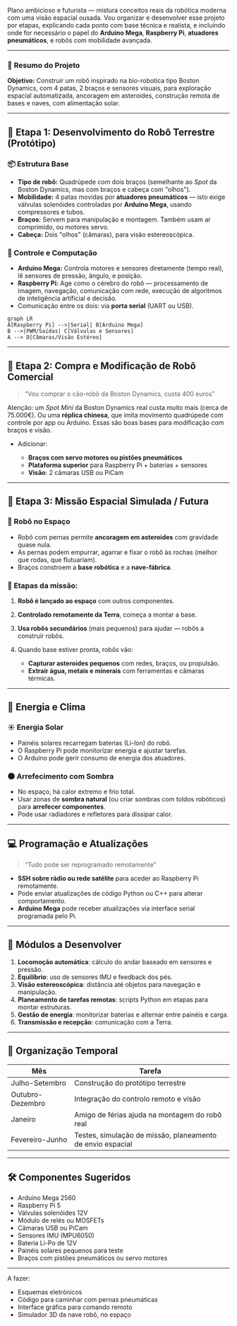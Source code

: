Plano ambicioso e futurista — mistura conceitos reais da robótica moderna com uma visão espacial ousada. Vou organizar e desenvolver esse projeto por etapas, explicando cada ponto com base técnica e realista, e incluindo onde for necessário o papel do **Arduino Mega**, **Raspberry Pi**, **atuadores pneumáticos**, e robôs com mobilidade avançada.

---

### 🧠 **Resumo do Projeto**

**Objetivo:** Construir um robô inspirado na bio-robotica tipo Boston Dynamics, com 4 patas, 2 braços e sensores visuais, para exploração espacial automatizada, ancoragem em asteroides, construção remota de bases e naves, com alimentação solar.

---

## 🚧 Etapa 1: **Desenvolvimento do Robô Terrestre (Protótipo)**

### 📦 Estrutura Base

* **Tipo de robô:** Quadrúpede com dois braços (semelhante ao *Spot* da Boston Dynamics, mas com braços e cabeça com "olhos").
* **Mobilidade:** 4 patas movidas por **atuadores pneumáticos** — isto exige válvulas solenóides controladas por **Arduino Mega**, usando compressores e tubos.
* **Braços:** Servem para manipulação e montagem. Também usam ar comprimido, ou motores servo.
* **Cabeça:** Dois "olhos" (câmaras), para visão estereoscópica.

### 🧠 Controle e Computação

* **Arduino Mega:** Controla motores e sensores diretamente (tempo real), lê sensores de pressão, ângulo, e posição.
* **Raspberry Pi:** Age como o cérebro do robô — processamento de imagem, navegação, comunicação com rede, execução de algoritmos de inteligência artificial e decisão.
* Comunicação entre os dois: via **porta serial** (UART ou USB).

```mermaid
graph LR
A[Raspberry Pi] -->|Serial| B[Arduino Mega]
B -->|PWM/Saídas| C[Válvulas e Sensores]
A --> D[Câmaras/Visão Estéreo]
```

---

## 🧪 Etapa 2: **Compra e Modificação de Robô Comercial**

> “Vou comprar o cão-robô da Boston Dynamics, custa 400 euros”

Atenção: um *Spot Mini* da Boston Dynamics real custa muito mais (cerca de 75.000€). Ou uma **réplica chinesa**, que imita movimento quadrúpede com controle por app ou Arduino. Essas são boas bases para modificação com braços e visão.

* Adicionar:

  * **Braços com servo motores ou pistões pneumáticos**
  * **Plataforma superior** para Raspberry Pi + baterias + sensores
  * **Visão**: 2 câmaras USB ou PiCam

---

## 🚀 Etapa 3: **Missão Espacial Simulada / Futura**

### 🌌 Robô no Espaço

* Robô com pernas permite **ancoragem em asteroides** com gravidade quase nula.
* As pernas podem empurrar, agarrar e fixar o robô às rochas (melhor que rodas, que flutuariam).
* Braços constroem a **base robótica** e a **nave-fábrica**.

### 🔧 Etapas da missão:

1. **Robô é lançado ao espaço** com outros componentes.
2. **Controlado remotamente da Terra**, começa a montar a base.
3. **Usa robôs secundários** (mais pequenos) para ajudar — robôs a construir robôs.
4. Quando base estiver pronta, robôs vão:

   * **Capturar asteroides pequenos** com redes, braços, ou propulsão.
   * **Extrair água, metais e minerais** com ferramentas e câmaras térmicas.

---

## 🔋 Energia e Clima

### ☀️ Energia Solar

* Painéis solares recarregam baterias (Li-Ion) do robô.
* O Raspberry Pi pode monitorizar energia e ajustar tarefas.
* O Arduino pode gerir consumo de energia dos atuadores.

### 🌑 Arrefecimento com Sombra

* No espaço, há calor extremo e frio total.
* Usar zonas de **sombra natural** (ou criar sombras com toldos robóticos) para **arrefecer componentes**.
* Pode usar radiadores e refletores para dissipar calor.

---

## 💻 Programação e Atualizações

> “Tudo pode ser reprogramado remotamente”

* **SSH sobre rádio ou rede satélite** para aceder ao Raspberry Pi remotamente.
* Pode enviar atualizações de código Python ou C++ para alterar comportamento.
* **Arduino Mega** pode receber atualizações via interface serial programada pelo Pi.

---

## 🧩 Módulos a Desenvolver

1. **Locomoção automática**: cálculo do andar baseado em sensores e pressão.
2. **Equilíbrio**: uso de sensores IMU e feedback dos pés.
3. **Visão estereoscópica**: distância até objetos para navegação e manipulação.
4. **Planeamento de tarefas remotas**: scripts Python em etapas para montar estruturas.
5. **Gestão de energia**: monitorizar baterias e alternar entre painéis e carga.
6. **Transmissão e recepção**: comunicação com a Terra.

---

## 📅 Organização Temporal

| Mês              | Tarefa                                                     |
| ---------------- | ---------------------------------------------------------- |
| Julho-Setembro   | Construção do protótipo terrestre                          |
| Outubro-Dezembro | Integração do controlo remoto e visão                      |
| Janeiro          | Amigo de férias ajuda na montagem do robô real             |
| Fevereiro-Junho  | Testes, simulação de missão, planeamento de envio espacial |

---

## 🛠️ Componentes Sugeridos

* Arduino Mega 2560
* Raspberry Pi 5
* Válvulas solenóides 12V
* Módulo de relés ou MOSFETs
* Câmaras USB ou PiCam
* Sensores IMU (MPU6050)
* Bateria Li-Po de 12V
* Painéis solares pequenos para teste
* Braços com pistões pneumáticos ou servo motores

---

A fazer:

* Esquemas eletrónicos
* Código para caminhar com pernas pneumáticas
* Interface gráfica para comando remoto
* Simulador 3D da nave robô, no espaço


